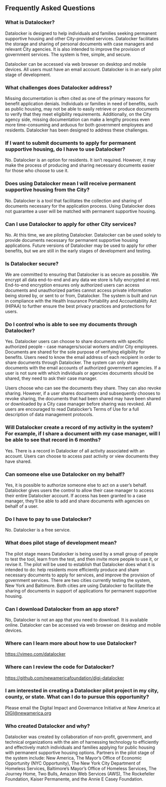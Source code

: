## Frequently Asked Questions

### What is Datalocker?

Datalocker is designed to help individuals and families seeking permanent supportive housing and other City-provided services. Datalocker facilitates the storage and sharing of personal documents with case managers and relevant City agencies. It is also intended to improve the provision of government services. The system is free, simple, and secure.

Datalocker can be accessed via web browser on desktop and mobile devices. All users must have an email account. Datalocker is in an early pilot stage of development.

### What challenges does Datalocker address?

Missing documentation is often cited as one of the primary reasons for benefit application denials. Individuals or families in need of benefits, such as public housing, may not be able to easily retrieve or produce documents to verify that they meet eligibility requirements. Additionally, on the City agency side, missing documentation can make a lengthy process even more time-consuming and arduous for both government employees and residents. Datalocker has been designed to address these challenges.

### If I want to submit documents to apply for permanent supportive housing, do I have to use Datalocker?

No. Datalocker is an option for residents. It isn’t required. However, it may make the process of producing and sharing necessary documents easier for those who choose to use it.

### Does using Datalocker mean I will receive permanent supportive housing from the City?

No. Datalocker is a tool that facilitates the collection and sharing of documents necessary for the application process. Using Datalocker does not guarantee a user will be matched with permanent supportive housing.

### Can I use Datalocker to apply for other City services?

No. At this time, we are piloting Datalocker. Datalocker can be used solely to provide documents necessary for permanent supportive housing applications. Future versions of Datalocker may be used to apply for other benefits, but we are still in the early stages of development and testing.

### Is Datalocker secure?

We are committed to ensuring that Datalocker is as secure as possible. We encrypt all data end-to-end and any data we store is fully encrypted at rest. End-to-end encryption ensures only authorized users can access documents and unauthorized parties cannot access private information being stored by, or sent to or from, Datalocker. The system is built and run in compliance with the Health Insurance Portability and Accountability Act (HIPAA) to further ensure the best privacy practices and protections for users.

### Do I control who is able to see my documents through Datalocker?

Yes. Datalocker users can choose to share documents with specific authorized people - case managers/social workers and/or City employees. Documents are shared for the sole purpose of verifying eligibility for benefits. Users need to know the email address of each recipient in order to share documents through Datalocker. The system can only share documents with the email accounts of authorized government agencies. If a user is not sure with which individuals or agencies documents should be shared, they need to ask their case manager.

Users choose who can see the documents they share. They can also revoke sharing. However, if a user shares documents and subsequently chooses to revoke sharing, the documents that had been shared may have been shared or downloaded by a City case manager before sharing was revoked. All users are encouraged to read Datalocker’s Terms of Use for a full description of data management protocols.

### Will Datalocker create a record of my activity in the system? For example, if I share a document with my case manager, will I be able to see that record in 6 months?

Yes. There is a record in Datalocker of all activity associated with an account. Users can choose to access past activity or view documents they have shared.

### Can someone else use Datalocker on my behalf?

Yes, it is possible to authorize someone else to act on a user’s behalf. Datalocker gives users the control to allow their case manager to access their entire Datalocker account. If access has been granted to a case manager, they’ll be able to add and share documents with agencies on behalf of a user.

### Do I have to pay to use Datalocker?

No. Datalocker is a free service.

### What does pilot stage of development mean?

The pilot stage means Datalocker is being used by a small group of people to test the tool, learn from the test, and then invite more people to use it, or revise it. The pilot will be used to establish that Datalocker does what it is intended to do: help residents more efficiently produce and share necessary documents to apply for services, and improve the provision of government services. There are two cities currently testing the system, New York and Baltimore. Both cities are using Datalocker to facilitate the sharing of documents in support of applications for permanent supportive housing.

### Can I download Datalocker from an app store?

No, Datalocker is not an app that you need to download. It is available online. Datalocker can be accessed via web browser on desktop and mobile devices.

### Where can I learn more about how to use Datalocker?

https://vimeo.com/datalocker

### Where can I review the code for Datalocker?

https://github.com/newamericafoundation/digi-datalocker

### I am interested in creating a Datalocker pilot project in my city, county, or state. What can I do to pursue this opportunity?

Please email the Digital Impact and Governance Initiative at New America at DIGI@newamerica.org

### Who created Datalocker and why?

Datalocker was created by collaboration of non-profit, government, and technical organizations with the aim of harnessing technology to efficiently and effectively match individuals and families applying for public housing with permanent supportive housing options. Partners in the pilot stage of the system include: New America, The Mayor’s Office of Economic Opportunity (NYC Opportunity), The New York City Department of Homeless Services, Baltimore’s Mayor’s Office of Homeless Services, The Journey Home, Two Bulls, Amazon Web Services (AWS), The Rockefeller Foundation, Kaiser Permanente, and the Annie E Casey Foundation.
